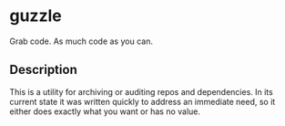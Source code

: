 # guzzle
Grab code. As much code as you can.

## Description

This is a utility for archiving or auditing repos and dependencies. In its current state it was written quickly to address an immediate need, so it either does exactly what you want or has no value.